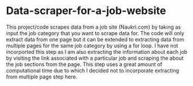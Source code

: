 # Data-scraper-for-a-job-website

This project/code scrapes data from a job site (Naukri.com) by taking as input the job category that you want to scrape data for. The code will only extract data from one page but it can be extended to extracting data from multiple pages for the same job category by using a for loop. I have not incorported this step as I am also extracting the information about each job by visiting the link associated with a particular job and scraping the about the job sections from the page. This step uses a great amount of computational time due to which I decided not to incorporate extracting from multiple page step here.
